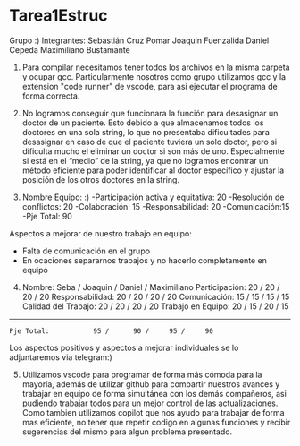 # Tarea1Estruc

Grupo :)
Integrantes:
      Sebastián Cruz Pomar
      Joaquin Fuenzalida
      Daniel Cepeda
      Maximiliano Bustamante

1. Para compilar necesitamos tener todos los archivos en la misma carpeta y ocupar gcc. Particularmente nosotros como grupo utilizamos gcc y la extension "code runner" de vscode, para asi ejecutar el programa de forma correcta.
   
2. No logramos conseguir que funcionara la función para desasignar un doctor de un paciente. Esto debido a que almacenamos todos los doctores en una sola string, lo que no presentaba dificultades para desasignar en caso de que el paciente tuviera un solo doctor,  pero si dificulta mucho el eliminar un doctor si son más de uno. Especialmente si está en el “medio” de la string, ya que no logramos encontrar un método eficiente para poder identificar al doctor específico y ajustar la posición de los otros doctores en la string.
  
3.  Nombre Equipo: :)
   -Participación activa y equitativa: 20
   -Resolución de conflictos: 20
   -Colaboración: 15
   -Responsabilidad: 20
   -Comunicación:15
   -Pje Total: 90
   
   Aspectos a mejorar de nuestro trabajo en equipo:
   - Falta de comunicación en el grupo
   - En ocaciones separarnos trabajos y no hacerlo completamente en equipo
  
4.  Nombre:            Seba / Joaquin / Daniel / Maximiliano
    Participación:       20 /      20 /     20 /     20 
    Responsabilidad:     20 /      20 /     20 /     20 
    Comunicación:        15 /      15 /     15 /     15 
    Calidad del Trabajo: 20 /      20 /     20 /     20
    Trabajo en Equipo:   20 /      15 /     20 /     15 
   -------------------------------------------------------------
    Pje Total:           95 /      90 /     95 /     90 
   
   Los aspectos positivos y aspectos a mejorar individuales se lo adjuntaremos via telegram:)
   
5. Utilizamos vscode para programar de forma más cómoda para la mayoría, además de utilizar github para compartir nuestros avances y trabajar en equipo de forma simultánea con los demás compañeros, asi pudiendo trabajar todos para un mejor control de las actualizaciones. Como tambien utilizamos copilot que nos ayudo para trabajar de forma mas eficiente, no tener que repetir codigo en algunas funciones y recibir sugerencias del mismo para algun problema presentado.





